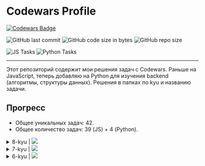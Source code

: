 # Codewars Profile

[![Codewars Badge](https://www.codewars.com/users/Academicoff/badges/large)](https://www.codewars.com/users/Academicoff)

![GitHub last commit](https://img.shields.io/github/last-commit/Academicoff/my-codewars)
![GitHub code size in bytes](https://img.shields.io/github/languages/code-size/Academicoff/my-codewars)
![GitHub repo size](https://img.shields.io/github/repo-size/Academicoff/my-codewars)

![JS Tasks](https://img.shields.io/badge/JS%20complete-37%20tasks-success)
![Python Tasks](https://img.shields.io/badge/Python%20complete-4%20task-success)

***

Этот репозиторий содержит мои решения задач с Codewars. Раньше на JavaScript, теперь добавляю на Python для изучения backend (алгоритмы, структуры данных). Решения в папках по kyu и названию задачи.

## Прогресс
- Общее уникальных задач: 42.
- Общее количество задач: 39 (JS) + 4 (Python).


<details>
<summary>8-kyu | <img src="https://img.shields.io/badge/complete-9%20tasks-success"/></summary>

| Задача                  | Codewars Link (JS/Python) | JS Решение | Python Решение |
|-------------------------|---------------------------|------------|----------------|
| Even or Odd            | [JS](https://www.codewars.com/kata/53da3dbb4a5168369a0000fe/train/javascript) / [Python](https://www.codewars.com/kata/53da3dbb4a5168369a0000fe/train/python) | [index.js](8-kyu/Even%20or%20Odd/index.js) | [solution.py](8-kyu/Even%20or%20Odd/solution.py) |
| Myltiply               | [JS](https://www.codewars.com/kata/50654ddff44f800200000004/train/javascript) / [Python](https://www.codewars.com/kata/50654ddff44f800200000004/train/python) | N/A | [solution.py](8-kyu/Multiply/solution.py)|
| Are You Playing Banjo? | [JS](https://www.codewars.com/kata/53af2b8861023f1d88000832/train/javascript) / [Python](https://www.codewars.com/kata/53af2b8861023f1d88000832/train/python) | N/A | [solution.py](8-kyu/Are%20You%20Playing%20Banjo/solution.py)|
| Return Negative        | [JS](https://www.codewars.com/kata/55685cd7ad70877c23000102/train/javascript) / [Python](https://www.codewars.com/kata/55685cd7ad70877c23000102/train/python) | N/A | [solution.py](8-kyu/Return%20Negative/solution.py)|
| Sum Arrays             | [JS](https://www.codewars.com/kata/53dc54212259ed3d4f00071c/train/javascript) / [Python](https://www.codewars.com/kata/53dc54212259ed3d4f00071c/train/python) | N/A | [solution.py](8-kyu/Sum%20Arrays/solution.py)|
| Opposite number        | [JS](https://www.codewars.com/kata/56dec885c54a926dcd001095/train/javascript) / [Python](https://www.codewars.com/kata/56dec885c54a926dcd001095/train/python) | [index.js](8-kyu/Opposite%20number/index.js) | N/A |
| Sum of positive        | [JS](https://www.codewars.com/kata/sum-of-positive/train/javascript) / [Python](https://www.codewars.com/kata/sum-of-positive/train/python) | [index.js](8-kyu/Sum%20of%20positive/index.js) | N/A |
| Removing Elements      | [JS](https://www.codewars.com/kata/removing-elements/train/javascript) / [Python](https://www.codewars.com/kata/removing-elements/train/python) | [index.js](8-kyu/Removing%20Elements/index.js) | N/A |
| Remove duplicates from list | [JS](https://www.codewars.com/kata/remove-duplicates-from-list/train/javascript) / [Python](https://www.codewars.com/kata/remove-duplicates-from-list/train/python) | [index.js](8-kyu/Remove%20duplicates%20from%20list/index.js) | N/A |
| Simple validation of a username with regex | [JS](https://www.codewars.com/kata/56a3f08aa9a6cc9b75000023/train/javascript) / [Python](https://www.codewars.com/kata/56a3f08aa9a6cc9b75000023/train/python) | [index.js](8-kyu/Simple%20validation%20of%20a%20username%20with%20regex/index.js) | N/A |

</details>

<details>
<summary>7-kyu | <img src="https://img.shields.io/badge/complete-24%20tasks-success"/></summary>

| Задача                  | Codewars Link (JS/Python) | JS Решение | Python Решение |
|-------------------------|---------------------------|------------|----------------|
| Anagram detection      | [JS](https://www.codewars.com/kata/anagram-detection/train/javascript) / [Python](https://www.codewars.com/kata/anagram-detection/train/python) | [index.js](7-kyu/Anagram%20Detection/index.js) | N/A |
| Highest and lowest     | [JS](https://www.codewars.com/kata/highest-and-lowest/train/javascript) / [Python](https://www.codewars.com/kata/highest-and-lowest/train/python) | [index.js](7-kyu/Highest%20and%20Lowest/index.js) | N/A |
| Is this a triangle     | [JS](https://www.codewars.com/kata/56606694ec01347ce800001b/train/javascript) / [Python](https://www.codewars.com/kata/56606694ec01347ce800001b/train/python) | [index.js](7-kyu/Is%20this%20a%20triangle/index.js) | N/A |
| Isograms               | [JS](https://www.codewars.com/kata/isograms/train/javascript) / [Python](https://www.codewars.com/kata/isograms/train/python) | [index.js](7-kyu/Isograms/index.js) | N/A |
| Mumbling               | [JS](https://www.codewars.com/kata/mumbling/train/javascript) / [Python](https://www.codewars.com/kata/mumbling/train/python) | [index.js](7-kyu/Mumbling/index.js) | N/A |
| Palindrome Strings     | [JS](https://www.codewars.com/kata/57a5015d72292ddeb8000b31/train/javascript) / [Python](https://www.codewars.com/kata/57a5015d72292ddeb8000b31/train/python) | [index.js](7-kyu/Palindrome%20Strings/index.js) | N/A |
| Two to One             | [JS](https://www.codewars.com/kata/two-to-one/train/javascript) / [Python](https://www.codewars.com/kata/two-to-one/train/python) | [index.js](7-kyu/Two%20to%20One/index.js) | N/A |
| Vowel Count            | [JS](https://www.codewars.com/kata/vowel-count/train/javascript) / [Python](https://www.codewars.com/kata/vowel-count/train/python) | [index.js](7-kyu/Vowel%20Count/index.js) | N/A |
| Century From Year      | [JS](https://www.codewars.com/kata/century-from-year/train/javascript) / [Python](https://www.codewars.com/kata/century-from-year/train/python) | [index.js](7-kyu/Century%20From%20Year/index.js) | N/A |
| Greatest common divisor| [JS](https://www.codewars.com/kata/greatest-common-divisor/train/javascript) / [Python](https://www.codewars.com/kata/greatest-common-divisor/train/python) | [index.js](7-kyu/Greatest%20common%20divisor/index.js) | N/A |
| Factorial              | [JS](https://www.codewars.com/kata/factorial/javascript) / [Python](https://www.codewars.com/kata/factorial/python) | [index.js](7-kyu/Factorial/index.js) | N/A |
| Squares sequence       | [JS](https://www.codewars.com/kata/squares-sequence/train/javascript) / [Python](https://www.codewars.com/kata/squares-sequence/train/python) | [index.js](7-kyu/Squares%20sequence/index.js) | N/A |
| Concatenated Sum       | [JS](https://www.codewars.com/kata/concatenated-sum/train/javascript) / [Python](https://www.codewars.com/kata/concatenated-sum/train/python) | [index.js](7-kyu/Concatenated%20Sum/index.js) | N/A |
| Filter the number      | [JS](https://www.codewars.com/kata/filter-the-number/train/javascript) / [Python](https://www.codewars.com/kata/filter-the-number/train/python) | [index.js](7-kyu/Filter%20the%20number/index.js) | N/A |
| Char Code Calculation  | [JS](https://www.codewars.com/kata/char-code-calculation/train/javascript) / [Python](https://www.codewars.com/kata/char-code-calculation/train/python) | [index.js](7-kyu/Char%20Code%20Calculation/index.js) | N/A |
| Cat and Mouse - 2D Version | [JS](https://www.codewars.com/kata/57f8842367c96a89dc00018e/train/javascript) / [Python](https://www.codewars.com/kata/57f8842367c96a89dc00018e/train/python) | [index.js](7-kyu/Cat%20and%20Mouse%20-%202D%20Version/index.js) | N/A |
| Find the Capitals      | [JS](https://www.codewars.com/kata/find-the-capitals/train/javascript) / [Python](https://www.codewars.com/kata/find-the-capitals/train/python) | [index.js](7-kyu/Find%20the%20Capitals/index.js) | N/A |
| Shortest Word          | [JS](https://www.codewars.com/kata/shortest-word/train/javascript) / [Python](https://www.codewars.com/kata/shortest-word/train/python) | [index.js](7-kyu/Shortest%20Word/index.js) | N/A |
| Square Every Digit     | [JS](https://www.codewars.com/kata/square-every-digit/train/javascript) / [Python](https://www.codewars.com/kata/square-every-digit/train/python) | [index.js](7-kyu/Square%20Every%20Digit/index.js) | N/A |
| Playing with Sets Intersection | [JS](https://www.codewars.com/kata/5884d46015a70f6cd7000035/train/javascript) / [Python](https://www.codewars.com/kata/5884d46015a70f6cd7000035/train/python) | [index.js](7-kyu/Playing%20with%20Sets%20Intersection/index.js) | N/A |
| Divide and Conquer     | [JS](https://www.codewars.com/kata/divide-and-conquer/train/javascript) / [Python](https://www.codewars.com/kata/divide-and-conquer/train/python) | [index.js](7-kyu/Divide%20and%20Conquer/index.js) | N/A |
| It is written in the stars | [JS](https://www.codewars.com/kata/it-is-written-in-the-stars/train/javascript) / [Python](https://www.codewars.com/kata/it-is-written-in-the-stars/train/python) | [index.js](7-kyu/It%20is%20written%20in%20the%20stars/index.js) | N/A |
| Counting Array Elements| [JS](https://www.codewars.com/kata/counting-array-elements/train/javascript) / [Python](https://www.codewars.com/kata/counting-array-elements/train/python) | [index.js](7-kyu/Counting%20Array%20Elements/index.js) | N/A |
| Who is the killer      | [JS](https://www.codewars.com/kata/5f709c8fb0d88300292a7a9d/train/javascript) / [Python](https://www.codewars.com/kata/5f709c8fb0d88300292a7a9d/train/python) | [index.js](7-kyu/Who%20is%20the%20killer/index.js) | N/A |

</details>

<details>
<summary>6-kyu | <img src="https://img.shields.io/badge/complete-9%20tasks-success"/></summary>

| Задача                  | Codewars Link (JS/Python) | JS Решение | Python Решение |
|-------------------------|---------------------------|------------|----------------|
| Playing with digits    | [JS](https://www.codewars.com/kata/playing-with-digits/train/javascript) / [Python](https://www.codewars.com/kata/playing-with-digits/train/python) | [index.js](6-kyu/Playing%20with%20digits/index.js) | N/A |
| Replace With Alphabet Position | [JS](https://www.codewars.com/kata/replace-with-alphabet-position/train/javascript) / [Python](https://www.codewars.com/kata/replace-with-alphabet-position/train/python) | [index.js](6-kyu/Replace%20With%20Alphabet%20Position/index.js) | N/A |
| Find the odd int       | [JS](https://www.codewars.com/kata/find-the-odd-int/train/javascript) / [Python](https://www.codewars.com/kata/find-the-odd-int/train/python) | [index.js](6-kyu/Find%20the%20odd%20int/index.js) | N/A |
| Find The Parity Outlier| [JS](https://www.codewars.com/kata/find-the-parity-outlier/train/javascript) / [Python](https://www.codewars.com/kata/find-the-parity-outlier/train/python) | [index.js](6-kyu/Find%20The%20Parity%20Outlier/index.js) | N/A |
| zipWith                | [JS](https://www.codewars.com/kata/zipWith/train/javascript) / [Python](https://www.codewars.com/kata/zipWith/train/python) | [index.js](6-kyu/zipWith/index.js) | N/A |
| Duplicate Encoder      | [JS](https://www.codewars.com/kata/duplicate-encoder/train/javascript) / [Python](https://www.codewars.com/kata/duplicate-encoder/train/python) | [index.js](6-kyu/Duplicate%20Encoder/index.js) | N/A |
| N-th Fibonacci         | [JS](https://www.codewars.com/kata/n-th-fibonacci/train/javascript) / [Python](https://www.codewars.com/kata/n-th-fibonacci/train/python) | [index.js](6-kyu/N-th%20Fibonacci/index.js) | N/A |
| Friday the 13ths       | [JS](https://www.codewars.com/kata/friday-the-13ths/train/javascript) / [Python](https://www.codewars.com/kata/friday-the-13ths/train/python) | [index.js](6-kyu/Friday%20the%2013ths/index.js) | N/A |
| Validate my Password   | [JS](https://www.codewars.com/kata/validate-my-password/train/javascript) / [Python](https://www.codewars.com/kata/validate-my-password/train/python) | [index.js](6-kyu/Validate%20my%20Password/index.js) | N/A |

</details>